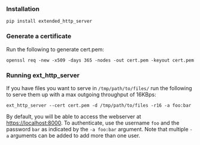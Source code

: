 ### Installation

    pip install extended_http_server

### Generate a certificate

Run the following to generate cert.pem:

    openssl req -new -x509 -days 365 -nodes -out cert.pem -keyout cert.pem

### Running ext_http_server

If you have files you want to serve in `/tmp/path/to/files/` run the following
to serve them up with a max outgoing throughput of 16KBps:

    ext_http_server --cert cert.pem -d /tmp/path/to/files -r16 -a foo:bar

By default, you will be able to access the webserver at
[https://localhost:8000](https://localhost:8000). To authenticate, use the
username `foo` and the password `bar` as indicated by the `-a foo:bar`
argument. Note that multiple `-a` arguments can be added to add more than one
user.
